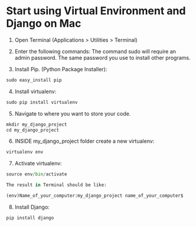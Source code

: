 
# Start using Virtual Environment and Django on Mac

1. Open Terminal (Applications > Utilities > Terminal)

2. Enter the following commands: The command sudo will require an admin password. The same password you use to install other programs. 

3. Install Pip. (Python Package Installer):


```python
sudo easy_install pip
```

4. Install virtualenv:


```python
sudo pip install virtualenv
```

5. Navigate to where you want to store your code.


```python
mkdir my_django_project
cd my_django_project
```

6. INSIDE my_django_project folder create a new virtualenv:


```python
virtualenv env
```



7. Activate virtualenv:



```python
source env/bin/activate
```


```python
The result in Terminal should be like:
```


```python
(env)Name_of_your_computer:my_django_project name_of_your_computer$
```

8. Install Django:


```python
pip install django
```
